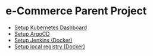# e-Commerce Parent Project

* [Setup Kubernetes Dashboard](docs/dashboard.md)
* [Setup ArgoCD](docs/argocd.md)
* [Setup Jenkins (Docker)](docs/jenkins.md)
* [Setup local registry (Docker)](docs/registry.md)
